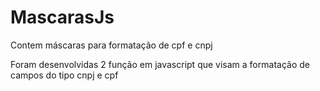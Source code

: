 # MascarasJs
Contem máscaras para formatação de cpf e cnpj

Foram desenvolvidas 2 função em javascript que visam a formatação de campos do tipo cnpj e cpf
